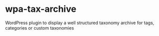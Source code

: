 # wpa-tax-archive
WordPress plugin to display a well structured taxonomy archive for tags, categories or custom taxonomies
